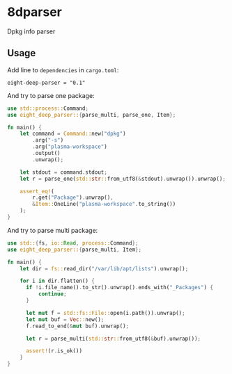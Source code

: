 # 8dparser
Dpkg info parser 

## Usage

Add line to `dependencies` in `cargo.toml`:

```
eight-deep-parser = "0.1"
```

And try to parse one package:

```rust
use std::process::Command;
use eight_deep_parser::{parse_multi, parse_one, Item};

fn main() {
    let command = Command::new("dpkg")
        .arg("-s")
        .arg("plasma-workspace")
        .output()
        .unwrap();

    let stdout = command.stdout;
    let r = parse_one(std::str::from_utf8(&stdout).unwrap()).unwrap();

    assert_eq!(
        r.get("Package").unwrap(),
        &Item::OneLine("plasma-workspace".to_string())
    );
}
```

And try to parse multi package:

```rust
use std::{fs, io::Read, process::Command};
use eight_deep_parser::{parse_multi, Item};

fn main() {
    let dir = fs::read_dir("/var/lib/apt/lists").unwrap();

    for i in dir.flatten() {
      if !i.file_name().to_str().unwrap().ends_with("_Packages") {
          continue;
      }

      let mut f = std::fs::File::open(i.path()).unwrap();
      let mut buf = Vec::new();
      f.read_to_end(&mut buf).unwrap();

      let r = parse_multi(std::str::from_utf8(&buf).unwrap());

      assert!(r.is_ok())
    }
}
```

